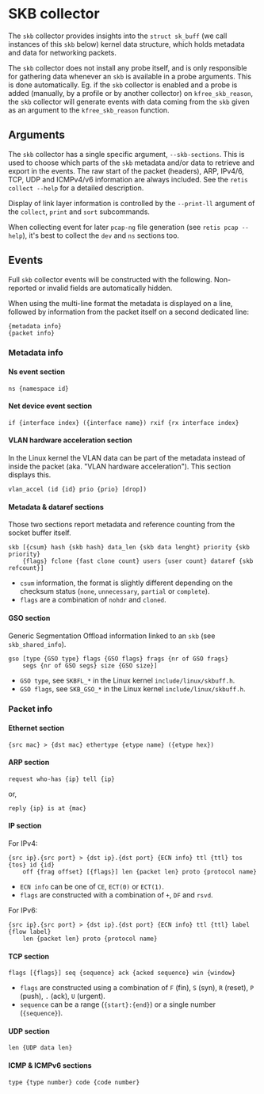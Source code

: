 # SKB collector

The `skb` collector provides insights into the `struct sk_buff` (we call
instances of this `skb` below) kernel data structure, which holds metadata and
data for networking packets.

The `skb` collector does not install any probe itself, and is only responsible
for gathering data whenever an `skb` is available in a probe arguments. This is
done automatically. Eg. if the `skb` collector is enabled and a probe is added
(manually, by a profile or by another collector) on `kfree_skb_reason`, the
`skb` collector will generate events with data coming from the `skb` given as an
argument to the `kfree_skb_reason` function.

## Arguments

The `skb` collector has a single specific argument, `--skb-sections`. This is
used to choose which parts of the `skb` metadata and/or data to retrieve and
export in the events. The raw start of the packet (headers), ARP, IPv4/6, TCP,
UDP and ICMPv4/v6 information are always included. See the `retis collect
--help` for a detailed description.

Display of link layer information is controlled by the `--print-ll` argument of
the `collect`, `print` and `sort` subcommands.

When collecting event for later `pcap-ng` file generation (see `retis pcap
--help`), it's best to collect the `dev` and `ns` sections too.

## Events

Full `skb` collector events will be constructed with the following. Non-reported
or invalid fields are automatically hidden.

When using the multi-line format the metadata is displayed on a line, followed
by information from the packet itself on a second dedicated line:

```none
{metadata info}
{packet info}
```

### Metadata info

#### Ns event section

```none
ns {namespace id}
```

#### Net device event section

```none
if {interface index} ({interface name}) rxif {rx interface index}
```

#### VLAN hardware acceleration section

In the Linux kernel the VLAN data can be part of the metadata instead of inside
the packet (aka. "VLAN hardware acceleration"). This section displays this.

```none
vlan_accel (id {id} prio {prio} [drop])
```

#### Metadata & dataref sections

Those two sections report metadata and reference counting from the socket buffer
itself.

```none
skb [{csum} hash {skb hash} data_len {skb data lenght} priority {skb priority}
    {flags} fclone {fast clone count} users {user count} dataref {skb refcount}]
```

- `csum` information, the format is slightly different depending on the checksum
  status (`none`, `unnecessary`, `partial` or `complete`).
- `flags` are a combination of `nohdr` and `cloned`.

#### GSO section

Generic Segmentation Offload information linked to an `skb` (see
`skb_shared_info`).

```none
gso [type {GSO type} flags {GSO flags} frags {nr of GSO frags}
    segs {nr of GSO segs} size {GSO size}]
```

- `GSO type`, see `SKBFL_*` in the Linux kernel `include/linux/skbuff.h`.
- `GSO flags`, see `SKB_GSO_*` in the Linux kernel `include/linux/skbuff.h`.

### Packet info

#### Ethernet section

```none
{src mac} > {dst mac} ethertype {etype name} ({etype hex})
```

#### ARP section

```none
request who-has {ip} tell {ip}
```

or,

```none
reply {ip} is at {mac}
```

#### IP section

For IPv4:

```none
{src ip}.{src port} > {dst ip}.{dst port} {ECN info} ttl {ttl} tos {tos} id {id}
    off {frag offset} [{flags}] len {packet len} proto {protocol name}
```

- `ECN info` can be one of `CE`, `ECT(0)` or `ECT(1)`.
- `flags` are constructed with a combination of `+`, `DF` and `rsvd`.

For IPv6:

```none
{src ip}.{src port} > {dst ip}.{dst port} {ECN info} ttl {ttl} label {flow label}
    len {packet len} proto {protocol name}
```

#### TCP section

```none
flags [{flags}] seq {sequence} ack {acked sequence} win {window}
```

- `flags` are constructed using a combination of `F` (fin), `S` (syn), `R`
  (reset), `P` (push), `.` (ack), `U` (urgent).
- `sequence` can be a range (`{start}:{end}`) or a single number (`{sequence}`).

#### UDP section

```none
len {UDP data len}
```

#### ICMP & ICMPv6 sections

```none
type {type number} code {code number}
```
